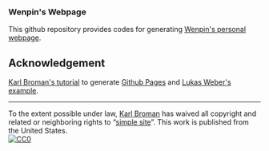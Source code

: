 ### Wenpin's Webpage

This github repository provides codes for generating [Wenpin's personal webpage](https://winnie09.github.io/Wenpin_Hou/). 

## Acknowledgement

[Karl Broman's tutorial](https://kbroman.org/simple_site) to generate [Github Pages](https://pages.github.com) and [Lukas Weber's example](https://github.com/lmweber/lmweber.github.io).

---

To the extent possible under law,
[Karl Broman](https://github.com/kbroman)
has waived all copyright and related or neighboring rights to
&ldquo;[simple site](https://github.com/kbroman/simple_site)&rdquo;.
This work is published from the United States.
<br/>
[![CC0](https://i.creativecommons.org/p/zero/1.0/88x31.png)](https://creativecommons.org/publicdomain/zero/1.0/)
